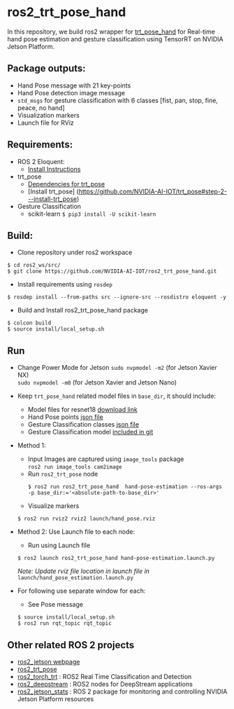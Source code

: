 # ros2_trt_pose_hand

In this repository, we build ros2 wrapper for [trt_pose_hand](https://github.com/NVIDIA-AI-IOT/trt_pose_hand) for Real-time hand pose estimation and gesture classification using TensorRT on NVIDIA Jetson Platform.


## Package outputs:
- Hand Pose message with 21 key-points
- Hand Pose detection image message
- `std_msgs` for gesture classification with 6 classes [fist, pan, stop, fine, peace, no hand]
- Visualization markers
- Launch file for RViz

## Requirements:
- ROS 2 Eloquent: <br/>
    - [Install Instructions](https://index.ros.org/doc/ros2/Installation/Eloquent/Linux-Development-Setup/) <br/>
- trt_pose
    - [Dependencies for trt_pose](https://github.com/NVIDIA-AI-IOT/trt_pose#step-1---install-dependencies) <br/>
    - [Install trt_pose] (https://github.com/NVIDIA-AI-IOT/trt_pose#step-2---install-trt_pose) <br/>
- Gesture Classification
    - scikit-learn ```$ pip3 install -U scikit-learn```

## Build:
- Clone repository under ros2 workspace <br/>
```
$ cd ros2_ws/src/
$ git clone https://github.com/NVIDIA-AI-IOT/ros2_trt_pose_hand.git
```
- Install requirements using ```rosdep``` <br/>
```
$ rosdep install --from-paths src --ignore-src --rosdistro eloquent -y
```
- Build and Install ros2_trt_pose_hand package <br/>
```
$ colcon build
$ source install/local_setup.sh
```

## Run
- Change Power Mode for Jetson
``` sudo nvpmodel -m2 ``` (for Jetson Xavier NX) <br/>
``` sudo nvpmodel -m0 ``` (for Jetson Xavier and Jetson Nano) <br/>
- Keep ```trt_pose_hand``` related model files in ```base_dir```, it should include:<br/>
    - Model files for resnet18 [download link](https://drive.google.com/file/d/1NCVo0FiooWccDzY7hCc5MAKaoUpts3mo/view?usp=sharing)
    - Hand Pose points [json file]()
    - Gesture Classification classes [json file]()
    - Gesture Classification model [included in git]()
- Method 1:<br/>
    - Input Images are captured using ```image_tools``` package <br/>
    ``` ros2 run image_tools cam2image ```
    - Run ```ros2_trt_pose``` node <br/>
        ```
        $ ros2 run ros2_trt_pose_hand  hand-pose-estimation --ros-args -p base_dir:='<absolute-path-to-base_dir>'
        ```
    - Visualize markers <br/>
    ```
    $ ros2 run rviz2 rviz2 launch/hand_pose.rviz
    ```
- Method 2: Use Launch file to each node: <br/>

    - Run using Launch file <br/>
    ```
    $ ros2 launch ros2_trt_pose_hand hand-pose-estimation.launch.py
    ```
    *Note: Update rviz file location in launch file in* ```launch/hand_pose_estimation.launch.py``` <br/>


- For following use separate window for each:<br/>
    - See Pose message <br/>
    ```
    $ source install/local_setup.sh
    $ ros2 run rqt_topic rqt_topic
    ```

## Other related ROS 2 projects
- [ros2_jetson webpage](https://nvidia-ai-iot.github.io/ros2_jetson/)
- [ros2_trt_pose](https://github.com/NVIDIA-AI-IOT/ros2_trt_pose)
- [ros2_torch_trt](https://github.com/NVIDIA-AI-IOT/ros2_torch_trt) : ROS2 Real Time Classification and Detection <br/>
- [ros2_deepstream](https://github.com/NVIDIA-AI-IOT/ros2_deepstream) : ROS2 nodes for DeepStream applications <br/>
- [ros2_jetson_stats](https://github.com/NVIDIA-AI-IOT/ros2_jetson_stats) : ROS 2 package for monitoring and controlling NVIDIA Jetson Platform resources <br/>

